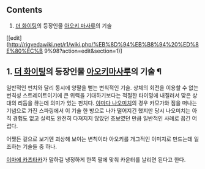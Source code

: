## Contents

    

1. [더 화이팅](%EB%8D%94%20%ED%99%94%EC%9D%B4%ED%8C%85.md)의 등장인물 [아오키 마사루](%EC%95%84%EC%98%A4%ED%82%A4%20%EB%A7%88%EC%82%AC%EB%A3%A8.md)의 기술 

[[edit](http://rigvedawiki.net/r1/wiki.php/%EB%8D%94%EB%B8%94%20%ED%8E%80%EC%B
9%98?action=edit&section=1)]

## 1. [더 화이팅](%EB%8D%94%20%ED%99%94%EC%9D%B4%ED%8C%85.md)의 등장인물 [아오키마사루](%EC%95%84%EC%98%A4%ED%82%A4%20%EB%A7%88%EC%82%AC%EB%A3%A8.md)의 기술 ¶

  

일반적인 펀치와 달리 동시에 양팔을 뻗는 변칙적인 기술. 상체의 회전을 이용할 수 없는 변칙성 스트레이트이기에 큰 위력을 기대하기보다는
적절한 타이밍에 내질러서 맞은 상대의 리듬을 끊는데 의미가 있는 펀치다. [야마다 나오미치](%EC%95%BC%EB%A7%88%EB%8B%A4%20%EB%82%98%EC%98%A4%EB%AF%B8%EC%B9%98.md)의 경우 카모가와 짐을 떠나는 기념으로 가진 스파링에서
이 기술 한 방으로 나가 떨어지긴 했지만 당시 나오미치는 아직 경험도 없고 실력도 완전히 다져지지 않았던 초보였던 만큼 일반적인 사례로 꼽긴
어렵다.

  

어쨌든 겉으로 보기엔 괴상해 보이는 변칙이라 아오키를 개그적인 이미지로 만드는데 일조하는 기술들 중 하나.

  

[이마에 카츠타카](%EC%9D%B4%EB%A7%88%EC%97%90%20%EC%B9%B4%EC%B8%A0%ED%83%80%EC%B9%B4.md)가 말하길 냉정하게 한쪽 팔에 맞춰 카운터를 날리면 된다고 한다.

